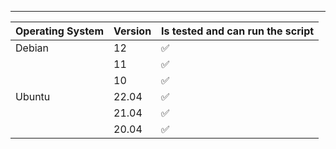 ---

| Operating System | Version | Is tested and can run the script
| ---------------- | ------- | ------------------
| Debian           | 12      | :white_check_mark:         
|                  | 11      | :white_check_mark: 
|                  | 10      | :white_check_mark:        		  
| Ubuntu           | 22.04   | :white_check_mark: 	        
|                  | 21.04   | :white_check_mark:
|                  | 20.04   | :white_check_mark:
